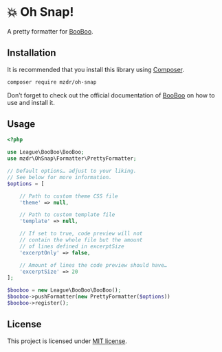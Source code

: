 # 💥 Oh Snap!

A pretty formatter for [BooBoo].

## Installation

It is recommended that you install this library using [Composer].

```bash
composer require mzdr/oh-snap
```

Don’t forget to check out the official documentation of [BooBoo] on how to use and install it.

## Usage

```php
<?php

use League\BooBoo\BooBoo;
use mzdr\OhSnap\Formatter\PrettyFormatter;

// Default options… adjust to your liking.
// See below for more information.
$options = [

    // Path to custom theme CSS file
    'theme' => null,

    // Path to custom template file
    'template' => null,

    // If set to true, code preview will not
    // contain the whole file but the amount
    // of lines defined in excerptSize
    'excerptOnly' => false,

    // Amount of lines the code preview should have…
    'excerptSize' => 20
];

$booboo = new League\BooBoo\BooBoo();
$booboo->pushFormatter(new PrettyFormatter($options))
$booboo->register();
```

## License

This project is licensed under [MIT license].

[BooBoo]: https://github.com/thephpleague/booboo
[Composer]: https://getcomposer.org/doc/00-intro.md
[MIT license]: ./LICENSE
